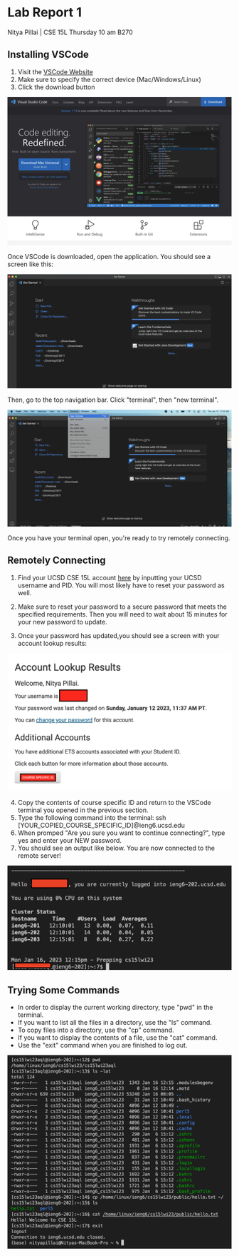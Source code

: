 # Lab Report 1
Nitya Pillai | CSE 15L Thursday 10 am B270
## Installing VSCode
1. Visit the [VSCode Website](https://code.visualstudio.com/)
2. Make sure to specify the correct device (Mac/Windows/Linux)
3. Click the download button

![Image](./images/vscodeDownload.png)

Once VSCode is downloaded, open the application. You should see a screen like this:

![Image](./images/vscodeLanding.png)

Then, go to the top navigation bar. Click "terminal", then "new terminal".

![Image](./images/vscodeTerminal.png)

Once you have your terminal open, you're ready to try remotely connecting. 
## Remotely Connecting 
1. Find your UCSD CSE 15L account [here](https://sdacs.ucsd.edu/~icc/index.php) by inputting your UCSD username and PID. You will most likely have to reset your password as well.
2. Make sure to reset your password to a secure password that meets the specified requirements. Then you will need to wait about 15 minutes for your new password to update. 

3. Once your password has updated,you should  see a screen with your account lookup results:

![Image](./images/accountLookup.png)

4. Copy the contents of course specific ID and return to the VSCode terminal you opened in the previous section. 
5. Type the following command into the terminal: ssh [YOUR_COPIED_COURSE_SPECIFIC_ID]@ieng6.ucsd.edu 
6. When promped "Are you sure you want to continue connecting?", type yes and enter your NEW password.
7. You should see an output like below. You are now connected to the remote server!

![Image](./images/loggedinSSH.png)

## Trying Some Commands
- In order to display the current working directory, type "pwd" in the terminal. 
- If you want to list all the files in a directory, use the "ls" command. 
- To copy files into a directory, use the "cp" command.
- If you want to display the contents of a file, use the "cat" command.
- Use the "exit" command when you are finished to log out. 

![Image](./images/sampleCommands.png)
